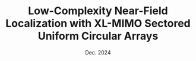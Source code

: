 ---
authors: "S. Liu, X. Yu"
title: "Low-Complexity Near-Field Localization with XL-MIMO Sectored Uniform Circular Arrays"
type: "Conference"
venue: "Proc. IEEE Globecom"
location: "Cape Town, South Africa"
collection: publications
category: conferences
# permalink: /publication/2009-10-01-paper-title-number-1
# excerpt: 'This paper is about the number 1. The number 2 is left for future work.'
date: "Dec. 2024"
# paperurl: 'https://ieeexplore.ieee.org/document/10622872'
arxiv: 'https://arxiv.org/abs/2405.01000'
DOI: '10.48550/arXiv.2405.01000'
# slidesurl: 'http://academicpages.github.io/files/slides1.pdf'
codes: 'https://github.com/scliubit/XL-MIMO-sUCA-Loc'
# paperurl: 'http://academicpages.github.io/files/paper1.pdf'
# citation: 'Your Name, You. (2009). &quot;Paper Title Number 1.&quot; <i>Journal 1</i>. 1(1).'
---